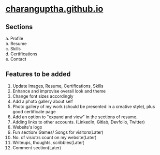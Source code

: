 

# [charanguptha.github.io](https://charanguptha.github.io/)

## Sections 
  a. Profile \
  b. Resume \
  c. Skills \
  d. Certifications \
  e. Contact 
  
## Features to be added
1. Update Images, Resume, Certifications, Skills
2. Enhance and improvise overall look and theme
3. Change font sizes accordingly
4. Add a photo gallery about self
5. Photo gallery of my work (should be presented in a creative style), plus good certificate page
6. Add an option to "expand and view" in the sections of resume.
7. Adding links to other accounts. (LinkedIn, Gitlab, Devfolio, Twitter)
8. Website's logo
9. Fun section/ Games/ Songs for visitors(Later)
10. No. of visiotrs count on my website(Later)
11. Writeups, thoughts, scribbles(Later)
12. Comment section(Later)
